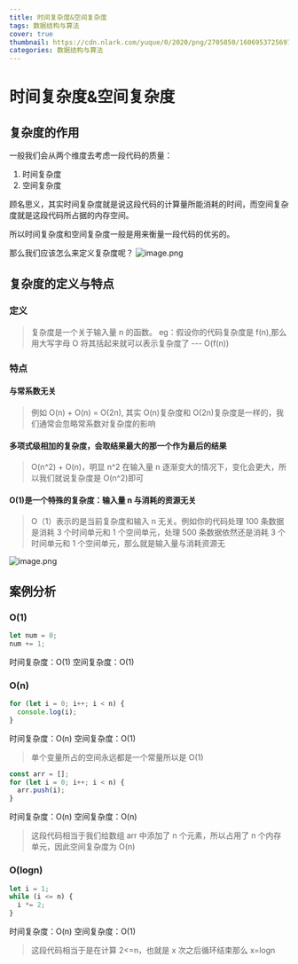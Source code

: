 ```yaml
---
title: 时间复杂度&空间复杂度
tags: 数据结构与算法
cover: true
thumbnail: https://cdn.nlark.com/yuque/0/2020/png/2705850/1606953725697-beedfd24-126b-4e4f-97cc-28d93d2321e1.png#align=left&display=inline&height=78&margin=%5Bobject%20Object%5D&name=image.png&originHeight=155&originWidth=198&size=27501&status=done&style=none&width=99
categories: 数据结构与算法
---
```


# 时间复杂度&amp;空间复杂度

## 复杂度的作用

一般我们会从两个维度去考虑一段代码的质量：

1. 时间复杂度
1. 空间复杂度

顾名思义，其实时间复杂度就是说这段代码的计算量所能消耗的时间，而空间复杂度就是这段代码所占据的内存空间。

所以时间复杂度和空间复杂度一般是用来衡量一段代码的优劣的。

那么我们应该怎么来定义复杂度呢？
![image.png](https://cdn.nlark.com/yuque/0/2020/png/2705850/1606953725697-beedfd24-126b-4e4f-97cc-28d93d2321e1.png#align=left&display=inline&height=78&margin=%5Bobject%20Object%5D&name=image.png&originHeight=155&originWidth=198&size=27501&status=done&style=none&width=99)

## 复杂度的定义与特点

### 定义

> 复杂度是一个关于输入量 n 的函数。
> eg：假设你的代码复杂度是 f(n),那么用大写字母 O 将其括起来就可以表示复杂度了 --- O(f(n))

### 特点

#### 与常系数无关

> 例如 O(n) + O(n) = O(2n), 其实 O(n)复杂度和 O(2n)复杂度是一样的，我们通常会忽略常系数对复杂度的影响

#### 多项式级相加的复杂度，会取结果最大的那一个作为最后的结果

> O(n^2) + O(n)，明显 n^2 在输入量 n 逐渐变大的情况下，变化会更大，所以我们就说复杂度是 O(n^2)即可

#### O(1)是一个特殊的复杂度：输入量 n 与消耗的资源无关

> O（1）表示的是当前复杂度和输入 n 无关。例如你的代码处理 100 条数据是消耗 3 个时间单元和 1 个空间单元，处理 500 条数据依然还是消耗 3 个时间单元和 1 个空间单元，那么就是输入量与消耗资源无

![image.png](https://cdn.nlark.com/yuque/0/2021/png/2705850/1612220986085-7033d2c5-66bb-4608-8177-b3105aa878a9.png#align=left&display=inline&height=337&margin=%5Bobject%20Object%5D&name=image.png&originHeight=1346&originWidth=1412&size=1576566&status=done&style=none&width=353)

## 案例分析

### O(1)

```javascript
let num = 0;
num += 1;
```

时间复杂度：O(1)
空间复杂度：O(1)

### O(n)

```javascript
for (let i = 0; i++; i < n) {
  console.log(i);
}
```

时间复杂度：O(n)
空间复杂度：O(1)

> 单个变量所占的空间永远都是一个常量所以是 O(1)

```javascript
const arr = [];
for (let i = 0; i++; i < n) {
  arr.push(i);
}
```

时间复杂度：O(n)
空间复杂度：O(n)

> 这段代码相当于我们给数组 arr 中添加了 n 个元素，所以占用了 n 个内存单元，因此空间复杂度为 O(n)

### O(logn)

```javascript
let i = 1;
while (i <= n) {
  i *= 2;
}
```

时间复杂度：O(n)
空间复杂度：O(1)

> 这段代码相当于是在计算 2<=n，也就是 x 次之后循环结束那么 x=logn
